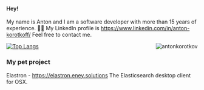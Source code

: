 #### Hey! 

My name is Anton and I am a software developer with more than 15 years of experience. 👨‍💻 My LinkedIn profile is https://www.linkedin.com/in/anton-korotkoff/ Feel free to contact me.

<img align="right" src="https://komarev.com/ghpvc/?username=antonkorotkov&label=Profile%20Views%20&color=ff0000&style=flat-square" alt="antonkorotkov" />

[![Top Langs](https://github-readme-stats.vercel.app/api/top-langs/?username=antonkorotkov&theme=dark&langs_count=10&layout=compact)](https://github.com/antonkorotkov/)

### My pet project

Elastron - https://elastron.eney.solutions
The Elasticsearch desktop client for OSX.
